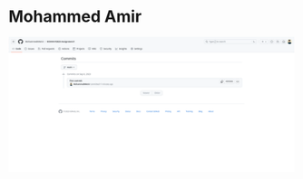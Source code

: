 # Mohammed Amir

![Screenshot 2023-09-08 at 22-10-48 MohammedMAmir_ECE444-F2023-Assignment1](266755672-f9a7c0a6-3c73-44fa-8419-4a38fe7630d0.png)
